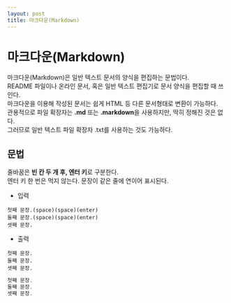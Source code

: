 ```yaml
---
layout: post
title: 마크다운(Markdown)
---
```

# 마크다운(Markdown)
마크다운(Markdown)은 일반 텍스트 문서의 양식을 편집하는 문법이다.  
README 파일이나 온라인 문서, 혹은 일반 텍스트 편집기로 문서 양식을 편집할 때 쓰인다.  
마크다운을 이용해 작성된 문서는 쉽게 HTML 등 다른 문서형태로 변환이 가능하다.  
관용적으로 파일 확장자는 **.md** 또는 **.markdown**을 사용하지만, 딱히 정해진 것은 없다.  
그러므로 일반 텍스트 파일 확장자 .txt를 사용하는 것도 가능하다. 


## 문법
줄바꿈은 **빈 칸 두 개 후, 엔터 키**로 구분한다.  
엔터 키 한 번은 먹지 않는다. 문장이 같은 줄에 연이어 표시된다.  

- 입력

``` 
첫째 문장.(space)(space)(enter)
둘째 문장.(space)(space)(enter)
셋째 문장.
```

- 출력

``` 
첫째 문장.  
둘째 문장.  
셋째 문장.
``` 
```java
첫째 문장.  
둘째 문장.  
셋째 문장.
``` 

